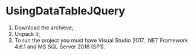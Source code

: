 # UsingDataTableJQuery
1) Download the archieve;
2) Unpack it;
3) To run the project you must have Visual Studio 2017, .NET Framework 4.6.1 and MS SQL Server 2016 (SP1).
